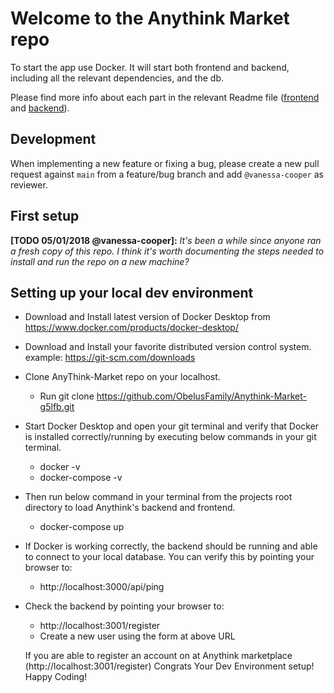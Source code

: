 # Welcome to the Anythink Market repo

To start the app use Docker. It will start both frontend and backend, including all the relevant dependencies, and the db.

Please find more info about each part in the relevant Readme file ([frontend](frontend/readme.md) and [backend](backend/README.md)).

## Development

When implementing a new feature or fixing a bug, please create a new pull request against `main` from a feature/bug branch and add `@vanessa-cooper` as reviewer.

## First setup

**[TODO 05/01/2018 @vanessa-cooper]:** _It's been a while since anyone ran a fresh copy of this repo. I think it's worth documenting the steps needed to install and run the repo on a new machine?_

## Setting up your local dev environment

 - Download and Install latest version of Docker Desktop from https://www.docker.com/products/docker-desktop/
 - Download and Install your favorite distributed version control system. example: https://git-scm.com/downloads
 - Clone AnyThink-Market repo on your localhost.
 	
	- Run git clone https://github.com/ObelusFamily/Anythink-Market-g5lfb.git

 - Start Docker Desktop and open your git terminal and verify that Docker is installed correctly/running by
   executing below commands in your git terminal.
 
 	- docker -v
	- docker-compose -v

 - Then run below command in your terminal from the projects root directory to load Anythink's backend and frontend.

 	- docker-compose up

 - If Docker is working correctly, the backend should be running and able to connect to your local database. You can 
   verify this by pointing your browser to:

   	-  http://localhost:3000/api/ping 

 - Check the backend by pointing your browser to:

 	- http://localhost:3001/register
	- Create a new user using the form at above URL
	
   If you are able to register an account on at Anythink marketplace (http://localhost:3001/register) Congrats Your Dev Environment setup! Happy Coding!
